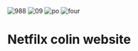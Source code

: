 ![988](https://user-images.githubusercontent.com/110189253/184955685-ae764029-75f7-42e3-889c-aba9ea27def2.PNG)
![09](https://user-images.githubusercontent.com/110189253/184955470-9a031dda-5e3a-4b1a-9e35-596df797b889.PNG)
![po](https://user-images.githubusercontent.com/110189253/184954969-eb73d737-378d-4308-a751-64b8fcff1d4d.PNG)
![four](https://user-images.githubusercontent.com/110189253/184946396-37cbe431-4cf6-4378-b784-63e187979608.PNG)
# Netfilx colin website


